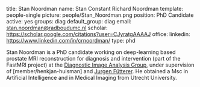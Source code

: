 title: Stan Noordman
name: Stan Constant Richard Noordman
template: people-single
picture: people/Stan_Noordman.png
position: PhD Candidate
active: yes 
groups: diag
default_group: diag
email: stan.noordman@radboudumc.nl
scholar: https://scholar.google.com/citations?user=CJyratgAAAAJ
office: 
linkedin: https://www.linkedin.com/in/crnoordman/
type: phd

Stan Noordman is a PhD candidate working on deep-learning based prostate MRI reconstruction for diagnosis and intervention (part of the FastMRI project) at the [Diagnostic Image Analysis Group](https://www.diagnijmegen.nl/), under supervision of [member/henkjan-huisman] and [Jurgen Fütterer](http://magic.radboudimaging.nl/index.php/Person?name=Jurgen_F%C3%BCtterer). He obtained a Msc in Artificial Intelligence and in Medical Imaging from Utrecht University.
